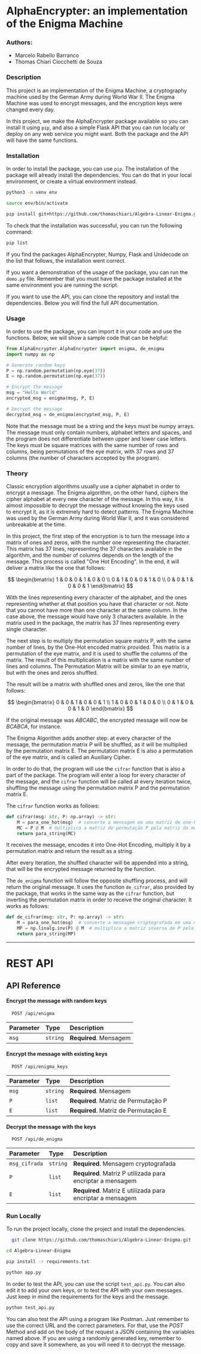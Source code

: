 # AlphaEncrypter: an implementation of the Enigma Machine

### Authors:
- Marcelo Rabello Barranco
- Thomas Chiari Ciocchetti de Souza

### Description

This project is an implementation of the Enigma Machine, a cryptography machine used by the German Army during World War II. The Enigma Machine was used to encrypt messages, and the encryption keys were changed every day.

In this project, we make the AlphaEncrypter package available so you can install it using ```pip```, and also a simple Flask API that you can run locally or deploy on any web service you might want. Both the package and the API will have the same functions.

### Installation
In order to install the package, you can use ```pip```. The installation of the package will already install the dependencies. You can do that in your local environment, or create a virtual environment instead.

```bash
python3 -m venv env 
```

```bash
source env/bin/activate
```

```bash
pip install git+https://github.com/thomaschiari/Algebra-Linear-Enigma.git
```

To check that the installation was successful, you can run the following command:

```bash
pip list
```
If you find the packages AlphaEncrypter, Numpy, Flask and Unidecode on the list that follows, the installation went correct.

If you want a demonstration of the usage of the package, you can run the ```demo.py``` file. Remember that you must have the package installed at the same environment you are running the script.

If you want to use the API, you can clone the repository and install the dependencies. Below you will find the full API documentation.

### Usage
In order to use the package, you can import it in your code and use the functions. Below, we will show a sample code that can be helpful:

```python
from AlphaEncrypter.AlphaEncrypter import enigma, de_enigma
import numpy as np

# Generate random keys
P = np.random.permutation(np.eye(37))
E = np.random.permutation(np.eye(37))

# Encrypt the message
msg = "Hello World"
encrypted_msg = enigma(msg, P, E)

# Decrypt the message
decrypted_msg = de_enigma(encrypted_msg, P, E)
```

Note that the message must be a string and the keys must be numpy arrays. The message must only contain numbers, alphabet letters and spaces, and the program does not differentiate between upper and lower case letters. The keys must be square matrices with the same number of rows and columns, being permutations of the eye matrix, with 37 rows and 37 columns (the number of characters accepted by the program).


### Theory
Classic encryption algorithms usually use a cipher alphabet in order to encrypt a message. The Enigma algorithm, on the other hand, ciphers the cipher alphabet at every new character of the message. In this way, it is almost impossible to decrypt the message without knowing the keys used to encrypt it, as it is extremely hard to detect patterns. The Enigma Machine was used by the German Army during World War II, and it was considered unbreakable at the time.

In this project, the first step of the encryption is to turn the message into a matrix of ones and zeros, with the number one representing the character. This matrix has 37 lines, representing the 37 characters available in the algorithm, and the number of columns depends on the length of the message. This process is called "One Hot Encoding". In the end, it will deliver a matrix like the one that follows:

$$
\begin{bmatrix}
    1 & 0 & 0 & 1 & 0 & 0 \\
    0 & 1 & 0 & 0 & 1 & 0 \\
    0 & 0 & 1 & 0 & 0 & 1
\end{bmatrix}
$$

With the lines representing every character of the alphabet, and the ones representing whether at that position you have that character or not. Note that you cannot have more than one character at the same column. In the case above, the message would have only 3 characters available. In the matrix used in the package, the matrix has 37 lines representing every single character.

The next step is to multiply the permutation square matrix P, with the same number of lines, by the One-Hot encoded matrix provided. This matrix is a permutation of the eye matrix, and it is used to shuffle the columns of the matrix. The result of this multiplication is a matrix with the same number of lines and columns. The Permutation Matrix will be similar to an eye matrix, but with the ones and zeros shuffled.

The result will be a matrix with shuffled ones and zeros, like the one that follows:

$$
\begin{bmatrix}
    0 & 0 & 1 & 0 & 0 & 1 \\
    1 & 0 & 0 & 1 & 0 & 0 \\
    0 & 1 & 0 & 0 & 1 & 0
\end{bmatrix}
$$

If the original message was *ABCABC*, the encrypted message will now be *BCABCA*, for instance.

The Enigma Algorithm adds another step: at every character of the message, the permutation matrix P will be shuffled, as it will be multiplied by the permutation matrix E. The permutation matrix E is also a permutation of the eye matrix, and is called an Auxiliary Cipher.

In order to do that, the program will use the ```cifrar``` function that is also a part of the package. The program will enter a loop for every character of the message, and the ```cifrar``` function will be called at every iteration twice, shuffling the message using the permutation matrix P and the permutation matrix E.

The ```cifrar``` function works as follows:

```python
def cifrar(msg: str, P: np.array) -> str:
    M = para_one_hot(msg)  # converte a mensagem em uma matriz de one-hot encoding
    MC = P @ M  # multiplica a matriz de permutação P pela matriz da mensagem
    return para_string(MC) 
```

It receives the message, encodes it into One-Hot Encoding, multiply it by a permutation matrix and return the result as a string.

After every iteration, the shuffled character will be appended into a string, that will be the encrypted message returned by the function.

The ```de_enigma``` function will follow the opposite shuffling process, and will return the original message. It uses the function ```de_cifrar```, also provided by the package, that works in the same way as the ```cifrar``` function, but inverting the permutation matrix in order to receive the original character. It works as follows:

```python
def de_cifrar(msg: str, P: np.array) -> str:
    M = para_one_hot(msg)  # converte a mensagem criptografada em uma matriz de one-hot encoding
    MP = np.linalg.inv(P) @ M  # multiplica a matriz inversa de P pela matriz da mensagem criptografada
    return para_string(MP)
```

---
# REST API

## API Reference

#### Encrypt the message with random keys

```http
  POST /api/enigma
```

| Parameter | Type     | Description               |
| :-------- | :------- |:--------------------------|
| `msg`     | `string` | **Required**. Mensagem    |

#### Encrypt the message with existing keys

```http
  POST /api/enigma_keys
```

| Parameter | Type     | Description                          |
|:----------|:---------|:-------------------------------------|
| `msg`     | `string` | **Required**. Mensagem               |
| `P`       | `list`   | **Required**. Matriz de Permutação P |
| `E`       | `list`   | **Required**. Matriz de Permutação E |

#### Decrypt the message with the keys

```http
  POST /api/de_enigma
```

| Parameter     | Type     | Description                                                |
|:--------------| :------- |:-----------------------------------------------------------|
| `msg_cifrada` | `string` | **Required**. Mensagem cryptografada                       |
| `P`           | `list`   | **Required**. Matriz P utilizada para encriptar a mensagem |
| `E`           | `list`   | **Required**. Matriz E utilizada para encriptar a mensagem |

### Run Locally

To run the project locally, clone the project and install the dependencies.

```bash
  git clone https://github.com/thomaschiari/Algebra-Linear-Enigma.git
```
    
```bash
cd Algebra-Linear-Enigma
```

```bash
pip install -r requirements.txt
```

```bash
python app.py
```
In order to test the API, you can use the script ```test_api.py```. You can also edit it to add your own keys, or to test the API with your own messages. Just keep in mind the requirements for the keys and the message.

```bash
python test_api.py
```

You can also test the API using a program like Postman. Just remember to use the correct URL and the correct parameters. For that, use the *POST* Method and add on the body of the request a JSON containing the variables named above. If you are using a randomly generated key, remember to copy and save it somewhere, as you will need it to decrypt the message.

